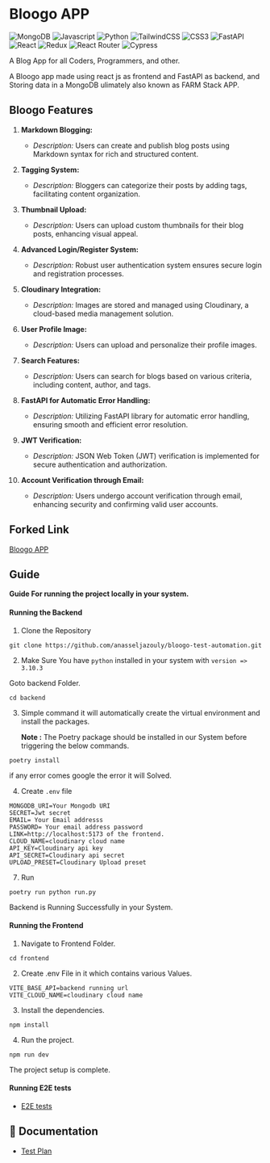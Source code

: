 # Bloogo APP

![MongoDB](https://img.shields.io/badge/MongoDB-4EA94B?style=for-the-badge&logo=mongodb&logoColor=white)
![Javascript](https://img.shields.io/badge/JavaScript-F7DF1E?style=for-the-badge&logo=javascript&logoColor=black)
![Python](https://img.shields.io/badge/Python-3776AB?style=for-the-badge&logo=python&logoColor=white)
![TailwindCSS](https://img.shields.io/badge/tailwindcss-%2338B2AC.svg?style=for-the-badge&logo=tailwind-css&logoColor=blue&color=black)
![CSS3](https://img.shields.io/badge/css3-%231572B6.svg?style=for-the-badge&logo=css3&logoColor=white)
![FastAPI](https://img.shields.io/badge/FastAPI-005571?style=for-the-badge&logo=fastapi)
![React](https://img.shields.io/badge/react-%2320232a.svg?style=for-the-badge&logo=react&logoColor=%2361DAFB)
![Redux](https://img.shields.io/badge/redux-%23593d88.svg?style=for-the-badge&logo=redux&logoColor=white)
![React Router](https://img.shields.io/badge/React_Router-CA4245?style=for-the-badge&logo=react-router&logoColor=white)
![Cypress](https://img.shields.io/badge/cypress-CA4245?style=for-the-badge&logo=cypress&logoColor=white&color=black)


A Blog App for all Coders, Programmers, and other.

A Bloogo app made using react js as frontend and FastAPI as backend, and Storing data in a MongoDB ulimately also known as FARM Stack APP.

## Bloogo Features

1. **Markdown Blogging:**

   - _Description:_ Users can create and publish blog posts using Markdown syntax for rich and structured content.

2. **Tagging System:**

   - _Description:_ Bloggers can categorize their posts by adding tags, facilitating content organization.

3. **Thumbnail Upload:**

   - _Description:_ Users can upload custom thumbnails for their blog posts, enhancing visual appeal.

4. **Advanced Login/Register System:**

   - _Description:_ Robust user authentication system ensures secure login and registration processes.

5. **Cloudinary Integration:**

   - _Description:_ Images are stored and managed using Cloudinary, a cloud-based media management solution.

6. **User Profile Image:**

   - _Description:_ Users can upload and personalize their profile images.

7. **Search Features:**

   - _Description:_ Users can search for blogs based on various criteria, including content, author, and tags.

8. **FastAPI for Automatic Error Handling:**

   - _Description:_ Utilizing FastAPI library for automatic error handling, ensuring smooth and efficient error resolution.

9. **JWT Verification:**

   - _Description:_ JSON Web Token (JWT) verification is implemented for secure authentication and authorization.

10. **Account Verification through Email:**
    - _Description:_ Users undergo account verification through email, enhancing security and confirming valid user accounts.

## Forked Link

[Bloogo APP](https://github.com/PrathameshDhande22/Bloogo-App)

## Guide

**Guide For running the project locally in your system.**

#### Running the Backend

1. Clone the Repository

```
git clone https://github.com/anasseljazouly/bloogo-test-automation.git
```

2. Make Sure You have `python` installed in your system with `version => 3.10.3`

Goto backend Folder.

```
cd backend
```

3. Simple command it will automatically create the virtual environment and install the packages.

   **Note :** The Poetry package should be installed in our System before triggering the below commands.

```
poetry install
```

if any error comes google the error it will Solved.

4. Create `.env` file

```
MONGODB_URI=Your Mongodb URI
SECRET=Jwt secret
EMAIL= Your Email addresss
PASSWORD= Your email address password
LINK=http://localhost:5173 of the frontend.
CLOUD_NAME=cloudinary cloud name
API_KEY=Cloudinary api key
API_SECRET=Cloudinary api secret
UPLOAD_PRESET=Cloudinary Upload preset
```

7. Run

```
poetry run python run.py
```

Backend is Running Successfully in your System.

#### Running the Frontend

1. Navigate to Frontend Folder.

```
cd frontend
```

2. Create .env File in it which contains various Values.

```
VITE_BASE_API=backend running url
VITE_CLOUD_NAME=cloudinary cloud name
```

3. Install the dependencies.

```
npm install
```

4. Run the project.

```
npm run dev
```

The project setup is complete.

#### Running E2E tests

- [E2E tests](./frontend/cypress/README.md)

## 📑 Documentation

- [Test Plan](./TestPlan.md)
